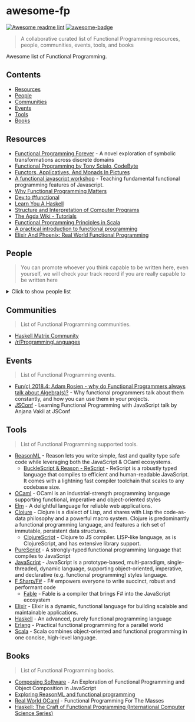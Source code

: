 # awesome-fp

[![Awesome readme lint](https://github.com/fncolon/awesome-fp/actions/workflows/awesome-lint.yml/badge.svg)](https://github.com/fncolon/awesome-fp/actions/workflows/awesome-lint.yml)
[![awesome-badge](https://awesome.re/badge.svg)](https://awesome.re)

> A collaborative curated list of Functional Programming resources, people, communities, events, tools, and books

Awesome list of Functional Programming.

## Contents

- [Resources](#resources)
- [People](#people)
- [Communities](#communities)
- [Events](#events)
- [Tools](#tools)
- [Books](#books)

## Resources

- [Functional Programming Forever](https://slides.com/thomasomans/functional-programming-forever/) - 
A novel exploration of symbolic transformations across discrete domains
- [Functional Programming by Tony Scialo, CodeByte](https://tony-scialo.github.io/slides-functional-programing)
- [Functors, Applicatives, And Monads In Pictures](https://adit.io/posts/2013-04-17-functors,_applicatives,_and_monads_in_pictures.html)
- [A functional javascript workshop](https://github.com/timoxley/functional-javascript-workshop) - Teaching fundamental functional programming features of Javascript.
- [Why Functional Programming Matters](https://www.cs.kent.ac.uk/people/staff/dat/miranda/whyfp90.pdf)
- [Dev.to #functional](https://dev.to/t/functional)
- [Learn You A Haskell](http://learnyouahaskell.com/)
- [Structure and Interpretation of Computer Programs](https://mitpress.mit.edu/sites/default/files/sicp/full-text/book/book.html)
- [The Agda Wiki - Tutorials](https://wiki.portal.chalmers.se/agda/pmwiki.php?n=Main.Othertutorials)
- [Functional Programming Principles in Scala](https://www.coursera.org/learn/scala-functional-programming)
- [A practical introduction to functional programming](https://maryrosecook.com/blog/post/a-practical-introduction-to-functional-programming)
- [Elixir And Phoenix: Real World Functional Programming](https://www.tutorialspoint.com/elixir_and_phoenix_real_world_functional_programming/index.asp)

## People

> You can promote whoever you think capable to be written here, even yourself, we will check your track record if you are really capable to be written here

<details>
<summary>Click to show people list</summary>

- [@ri7nz](https://github.com/ri7nz)
- [@dewey92](https://github.com/dewey92)
- [@broerjuang](https://github.com/broerjuang)
- [@squest](https://github.com/squest)
- [@rubiagatra](https://github.com/rubiagatra)
- [@artileda](https://github.com/artileda)
- [@miciek](https://github.com/miciek)
- [@chenglou](https://github.com/chenglou)

</details>



## Communities

> List of Functional Programming communities.

- [Haskell Matrix Community](https://riot.im/app/#/room/#haskell:matrix.org)
- [/r/ProgrammingLanguages](https://discord.gg/4Kjt3ZE)

## Events

> List of Functional Programming events.

- [Fun(c) 2018.4: Adam Rosien - why do Functional Programmers always talk about Algebra(s)?](https://www.youtube.com/watch?v=s2ay9nEW3ak) - Why functional programmers talk about them constantly, and how you can use them in your projects.
- [JSConf](https://www.youtube.com/watch?v=e-5obm1G_FY) - Learning Functional Programming with JavaScript talk by Anjana Vakil at JSConf

## Tools

> List of Functional Programming supported tools.

- [ReasonML](https://reasonml.github.io/) - Reason lets you write simple, fast and quality type safe code while leveraging both the JavaScript & OCaml ecosystems.
  - [BuckleScript & Reason - ReScript](https://rescript-lang.org/) - ReScript is a robustly typed language that compiles to efficient and human-readable JavaScript. It comes with a lightning fast compiler toolchain that scales to any codebase size.
- [OCaml](https://ocaml.org/) - OCaml is an industrial-strength programming language supporting functional, imperative and object-oriented styles
- [Elm](https://elm-lang.org/) - A delightful language
for reliable web applications.
- [Clojure](https://clojure.org/) - Clojure is a dialect of Lisp, and shares with Lisp the code-as-data philosophy and a powerful macro system. Clojure is predominantly a functional programming language, and features a rich set of immutable, persistent data structures.
  - [ClojureScript](https://github.com/clojure/clojurescript) - Clojure to JS compiler. LISP-like language, as is ClojureScript, and has extensive library support.
- [PureScript](https://www.purescript.org/) - A strongly-typed functional programming language that compiles to JavaScript
- [JavaScript](https://developer.mozilla.org/en-US/docs/Web/JavaScript) - JavaScript is a prototype-based, multi-paradigm, single-threaded, dynamic language, supporting object-oriented, imperative, and declarative (e.g. functional programming) styles language.
- [F Sharp/F#](https://fsharp.org/) - F# empowers everyone to write succinct, robust and performant code
  - [Fable](https://fable.io/) - Fable is a compiler that brings F# into the JavaScript ecosystem
- [Elixir](https://elixir-lang.org/) - Elixir is a dynamic, functional language for building scalable and maintainable applications.
- [Haskell](https://www.haskell.org/) - An advanced, purely functional programming language
- [Erlang](https://www.erlang.org/) - Practical functional programming
for a parallel world
- [Scala](https://www.scala-lang.org/) - Scala combines object-oriented and functional programming in one concise, high-level language.

## Books

> List of Functional Programming books.

- [Composing Software](https://leanpub.com/composingsoftware) - An Exploration of Functional Programming and Object Composition in JavaScript
- [Exploring ReasonML and functional programming](http://reasonmlhub.com/exploring-reasonml/)
- [Real World OCaml](https://dev.realworldocaml.org/) - Functional Programming For The Masses
- [Haskell: The Craft of Functional Programming (International Computer Science Series)](https://www.amazon.com/Haskell-Functional-Programming-International-Computer-ebook/dp/B015YA15LI)
